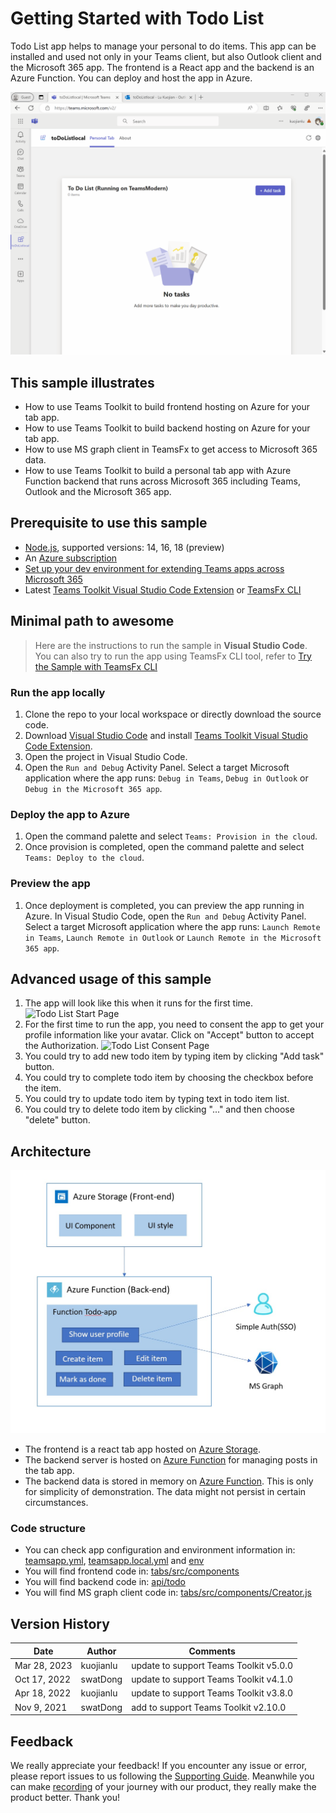 # Getting Started with Todo List
Todo List app helps to manage your personal to do items. This app can be installed and used not only in your Teams client, but also Outlook client and the Microsoft 365 app. The frontend is a React app and the backend is an Azure Function. You can deploy and host the app in Azure.

![Todo Item List](images/todo-list-M365.gif)

## This sample illustrates
- How to use Teams Toolkit to build frontend hosting on Azure for your tab app.
- How to use Teams Toolkit to build backend hosting on Azure for your tab app.
- How to use MS graph client in TeamsFx to get access to Microsoft 365 data.
- How to use Teams Toolkit to build a personal tab app with Azure Function backend that runs across Microsoft 365 including Teams, Outlook and the Microsoft 365 app.

## Prerequisite to use this sample
- [Node.js](https://nodejs.org/), supported versions: 14, 16, 18 (preview)
- An [Azure subscription](https://azure.microsoft.com/en-us/free/)
- [Set up your dev environment for extending Teams apps across Microsoft 365](https://aka.ms/teamsfx-m365-apps-prerequisites)
- Latest [Teams Toolkit Visual Studio Code Extension](https://aka.ms/teams-toolkit) or [TeamsFx CLI](https://aka.ms/teamsfx-cli)

## Minimal path to awesome
> Here are the instructions to run the sample in **Visual Studio Code**. You can also try to run the app using TeamsFx CLI tool, refer to [Try the Sample with TeamsFx CLI](cli.md)

### Run the app locally
1. Clone the repo to your local workspace or directly download the source code.
1. Download [Visual Studio Code](https://code.visualstudio.com) and install [Teams Toolkit Visual Studio Code Extension](https://aka.ms/teams-toolkit).
1. Open the project in Visual Studio Code.
1. Open the `Run and Debug` Activity Panel. Select a target Microsoft application where the app runs: `Debug in Teams`, `Debug in Outlook` or `Debug in the Microsoft 365 app`.

### Deploy the app to Azure
1. Open the command palette and select `Teams: Provision in the cloud`. 
1. Once provision is completed, open the command palette and select `Teams: Deploy to the cloud`.

### Preview the app
1. Once deployment is completed, you can preview the app running in Azure. In Visual Studio Code, open the `Run and Debug` Activity Panel.  Select a target Microsoft application where the app runs: `Launch Remote in Teams`, `Launch Remote in Outlook` or `Launch Remote in the Microsoft 365 app`.

## Advanced usage of this sample
1. The app will look like this when it runs for the first time.
  ![Todo List Start Page](images/todo-list-start-page.png)
2. For the first time to run the app, you need to consent the app to get your profile information like your avatar. Click on "Accept" button to accept the Authorization.
  ![Todo List Consent Page](images/todo-list-consent-page.png)
3. You could try to add new todo item by typing item by clicking "Add task" button.
4. You could try to complete todo item by choosing the checkbox before the item.
5. You could try to update todo item by typing text in todo item list.
6. You could try to delete todo item by clicking "..." and then choose "delete" button.

## Architecture
![Architecture](images/todo-list-architecture.jpg)
- The frontend is a react tab app hosted on [Azure Storage](https://docs.microsoft.com/en-us/azure/storage/).
- The backend server is hosted on [Azure Function](https://docs.microsoft.com/en-us/azure/azure-functions/) for managing posts in the tab app.
- The backend data is stored in memory on [Azure Function](https://docs.microsoft.com/en-us/azure/azure-functions/). This is only for simplicity of demonstration. The data might not persist in certain circumstances.

### Code structure
- You can check app configuration and environment information in: [teamsapp.yml](teamsapp.yml), [teamsapp.local.yml](teamsapp.local.yml) and [env](env)
- You will find frontend code in: [tabs/src/components](tabs/src/components)
- You will find backend code in: [api/todo](api/todo)
- You will find MS graph client code in: [tabs/src/components/Creator.js](tabs/src/components/Creator.js)

## Version History
|Date| Author| Comments|
|---|---|---|
| Mar 28, 2023 | kuojianlu | update to support Teams Toolkit v5.0.0 |
| Oct 17, 2022 | swatDong | update to support Teams Toolkit v4.1.0 |
| Apr 18, 2022 | kuojianlu | update to support Teams Toolkit v3.8.0 |
| Nov 9, 2021 | swatDong | add to support Teams Toolkit v2.10.0 |

## Feedback
We really appreciate your feedback! If you encounter any issue or error, please report issues to us following the [Supporting Guide](https://github.com/OfficeDev/TeamsFx-Samples/blob/dev/SUPPORT.md). Meanwhile you can make [recording](https://aka.ms/teamsfx-record) of your journey with our product, they really make the product better. Thank you!
